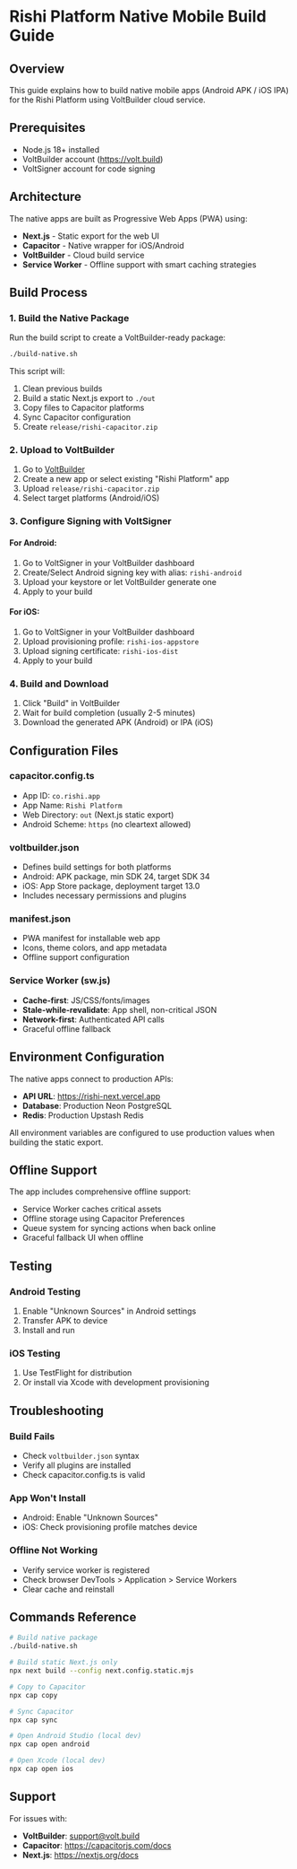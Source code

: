 # Rishi Platform Native Mobile Build Guide

## Overview
This guide explains how to build native mobile apps (Android APK / iOS IPA) for the Rishi Platform using VoltBuilder cloud service.

## Prerequisites
- Node.js 18+ installed
- VoltBuilder account (https://volt.build)
- VoltSigner account for code signing

## Architecture
The native apps are built as Progressive Web Apps (PWA) using:
- **Next.js** - Static export for the web UI
- **Capacitor** - Native wrapper for iOS/Android
- **VoltBuilder** - Cloud build service
- **Service Worker** - Offline support with smart caching strategies

## Build Process

### 1. Build the Native Package

Run the build script to create a VoltBuilder-ready package:

```bash
./build-native.sh
```

This script will:
1. Clean previous builds
2. Build a static Next.js export to `./out`
3. Copy files to Capacitor platforms
4. Sync Capacitor configuration
5. Create `release/rishi-capacitor.zip`

### 2. Upload to VoltBuilder

1. Go to [VoltBuilder](https://volt.build)
2. Create a new app or select existing "Rishi Platform" app
3. Upload `release/rishi-capacitor.zip`
4. Select target platforms (Android/iOS)

### 3. Configure Signing with VoltSigner

#### For Android:
1. Go to VoltSigner in your VoltBuilder dashboard
2. Create/Select Android signing key with alias: `rishi-android`
3. Upload your keystore or let VoltBuilder generate one
4. Apply to your build

#### For iOS:
1. Go to VoltSigner in your VoltBuilder dashboard
2. Upload provisioning profile: `rishi-ios-appstore`
3. Upload signing certificate: `rishi-ios-dist`
4. Apply to your build

### 4. Build and Download

1. Click "Build" in VoltBuilder
2. Wait for build completion (usually 2-5 minutes)
3. Download the generated APK (Android) or IPA (iOS)

## Configuration Files

### capacitor.config.ts
- App ID: `co.rishi.app`
- App Name: `Rishi Platform`
- Web Directory: `out` (Next.js static export)
- Android Scheme: `https` (no cleartext allowed)

### voltbuilder.json
- Defines build settings for both platforms
- Android: APK package, min SDK 24, target SDK 34
- iOS: App Store package, deployment target 13.0
- Includes necessary permissions and plugins

### manifest.json
- PWA manifest for installable web app
- Icons, theme colors, and app metadata
- Offline support configuration

### Service Worker (sw.js)
- **Cache-first**: JS/CSS/fonts/images
- **Stale-while-revalidate**: App shell, non-critical JSON
- **Network-first**: Authenticated API calls
- Graceful offline fallback

## Environment Configuration

The native apps connect to production APIs:
- **API URL**: https://rishi-next.vercel.app
- **Database**: Production Neon PostgreSQL
- **Redis**: Production Upstash Redis

All environment variables are configured to use production values when building the static export.

## Offline Support

The app includes comprehensive offline support:
- Service Worker caches critical assets
- Offline storage using Capacitor Preferences
- Queue system for syncing actions when back online
- Graceful fallback UI when offline

## Testing

### Android Testing
1. Enable "Unknown Sources" in Android settings
2. Transfer APK to device
3. Install and run

### iOS Testing
1. Use TestFlight for distribution
2. Or install via Xcode with development provisioning

## Troubleshooting

### Build Fails
- Check `voltbuilder.json` syntax
- Verify all plugins are installed
- Check capacitor.config.ts is valid

### App Won't Install
- Android: Enable "Unknown Sources"
- iOS: Check provisioning profile matches device

### Offline Not Working
- Verify service worker is registered
- Check browser DevTools > Application > Service Workers
- Clear cache and reinstall

## Commands Reference

```bash
# Build native package
./build-native.sh

# Build static Next.js only
npx next build --config next.config.static.mjs

# Copy to Capacitor
npx cap copy

# Sync Capacitor
npx cap sync

# Open Android Studio (local dev)
npx cap open android

# Open Xcode (local dev)
npx cap open ios
```

## Support

For issues with:
- **VoltBuilder**: support@volt.build
- **Capacitor**: https://capacitorjs.com/docs
- **Next.js**: https://nextjs.org/docs